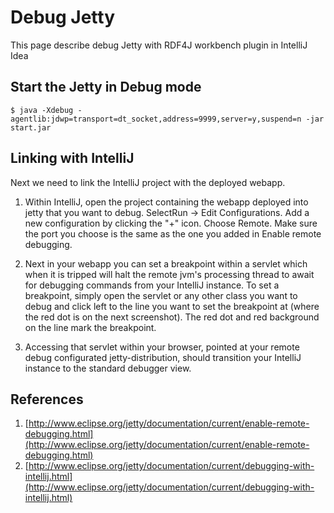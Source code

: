 # Debug Jetty

This page describe debug Jetty with RDF4J workbench plugin in IntelliJ Idea


## Start the Jetty in Debug mode 
```
$ java -Xdebug -agentlib:jdwp=transport=dt_socket,address=9999,server=y,suspend=n -jar start.jar
```

## Linking with IntelliJ

Next we need to link the IntelliJ project with the deployed webapp.

1. Within IntelliJ, open the project containing the webapp deployed into jetty that you want to debug. SelectRun -> Edit Configurations. Add a new configuration by clicking the "+" icon. Choose Remote. Make sure the port you choose is the same as the one you added in Enable remote debugging.

2. Next in your webapp you can set a breakpoint within a servlet which when it is tripped will halt the remote jvm's processing thread to await for debugging commands from your IntelliJ instance. To set a breakpoint, simply open the servlet or any other class you want to debug and click left to the line you want to set the breakpoint at (where the red dot is on the next screenshot). The red dot and red background on the line mark the breakpoint.

3. Accessing that servlet within your browser, pointed at your remote debug configurated jetty-distribution, should transition your IntelliJ instance to the standard debugger view.

## References

1. [http://www.eclipse.org/jetty/documentation/current/enable-remote-debugging.html](http://www.eclipse.org/jetty/documentation/current/enable-remote-debugging.html)
2. [http://www.eclipse.org/jetty/documentation/current/debugging-with-intellij.html](http://www.eclipse.org/jetty/documentation/current/debugging-with-intellij.html)
